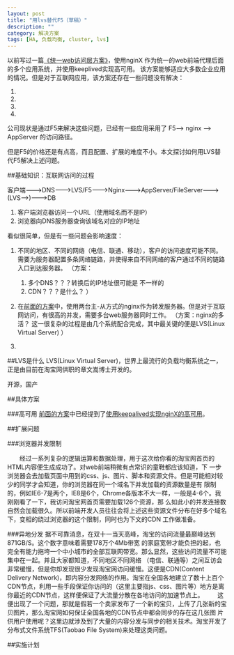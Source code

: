 ```yaml
---
layout: post
title: "用lvs替代F5（草稿）"
description: ""
category: 解决方案
tags: [HA, 负载均衡, cluster, lvs]
---
```


以前写过一篇[《统一web访问层方案》][1]，使用nginX 作为统一的web前端代理后面的多个应用系统，并使用keeplived实现高可用。
该方案能够适应大多数企业应用的情况。但是对于互联网应用，该方案还存在一些问题没有解决：

1. 
2. 
3. 
4. 

公司现状是通过F5来解决这些问题，已经有一些应用采用了 F5--> nginx --> AppServer 的访问路径。

但是F5的价格还是有点高，而且配置、扩展的难度不小。本文探讨如何用LVS替代F5解决上述问题。

[1]:http://thinkinside.tk/weblayer_nginx_keepalived


##基础知识：互联网访问的过程

客户端--->DNS--->LVS/F5--->Nginx--->AppServer/FileServer---> (LVS-->)--->DB

1. 客户端浏览器访问一个URL（使用域名而不是IP）
2. 浏览器向DNS服务器查询该域名对应的IP地址


看似很简单，但是有一些问题会影响速度：

1. 不同的地区、不同的网络（电信、联通、移动），客户的访问速度可能不同。需要为服务器配置多条网络链路，并使得来自不同网络的客户通过不同的链路入口到达服务器。
	（方案：
	1. 多个DNS？？？转换后的IP地址很可能是 不一样的
	2. CDN？？？是什么？
	）

2. 在[前面的方案][1]中，使用两台主-从方式的nginx作为转发服务器。但是对于互联网访问，有很高的并发，需要多台web服务器同时工作。
	（方案：nginx的多活？
	  这一很复杂的过程是由几个系统配合完成，其中最关键的便是LVS(Linux Virtual Server)
	）

3. 







##LVS是什么
LVS(Linux Virtual Server)，世界上最流行的负载均衡系统之一，正是由目前在淘宝网供职的章文嵩博士开发的。

开源，国产

##具体方案


###高可用
[前面的方案](http://thinkinside.tk/weblayer_nginx_keepalived/)中已经提到了[使用keepalived实现nginX的高可用](http://thinkinside.tk/weblayer_nginx_keepalived/#menuIndex5)。


##扩展问题

###浏览器并发限制

　　经过一系列复杂的逻辑运算和数据处理，用于这次给你看的淘宝网首页的HTML内容便生成成功了。对web前端稍微有点常识的童鞋都应该知道，下 一步浏览器会去加载页面中用到的css、js、图片、脚本和资源文件。但是可能相对较少的同学才会知道，你的浏览器在同一个域名下并发加载的资源数量是有 限制的，例如IE6-7是两个，IE8是6个，Chrome各版本不大一样，一般是4-6个。我刚刚看了一下，我访问淘宝网首页需要加载126个资源，那 么如此小的并发连接数自然会加载很久。所以前端开发人员往往会将上述这些资源文件分布在好多个域名下，变相的绕过浏览器的这个限制，同时也为下文的CDN 工作做准备。


###异地分发
据不可靠消息，在双十一当天高峰，淘宝的访问流量最巅峰达到871GB/S。这个数字意味着需要178万个4Mb带宽 的家庭宽带才能负担的起，也完全有能力拖垮一个中小城市的全部互联网带宽。那么显然，这些访问流量不可能集中在一起。并且大家都知道，不同地区不同网络 （电信、联通等）之间互访会非常缓慢，但是你却发现很少发现淘宝网访问缓慢。这便是CDN(Content Delivery Network)，即内容分发网络的作用。淘宝在全国各地建立了数十上百个CDN节点，利用一些手段保证你访问的（这里主要指js、css、图片等）地方是离你最近的CDN节点，这样便保证了大流量分散在各地访问的加速节点上。
　　这便出现了一个问题，那就是假若一个卖家发布了一个新的宝贝，上传了几张新的宝贝图片，那么淘宝网如何保证全国各地的CDN节点中都会同步的存在这几张图 片供用户使用呢？这里边就涉及到了大量的内容分发与同步的相关技术。淘宝开发了分布式文件系统TFS(Taobao File System)来处理这类问题。



##实施计划


